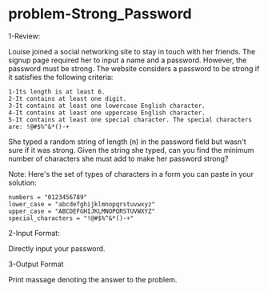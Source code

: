 # problem-Strong_Password

1-Review: 

Louise joined a social networking site to stay in touch with her friends. The signup page required her to input a name and a password. However, the password must be strong. The website considers a password to be strong if it satisfies the following criteria:

    1-Its length is at least 6.
    2-It contains at least one digit.
    3-It contains at least one lowercase English character.
    4-It contains at least one uppercase English character.
    5-It contains at least one special character. The special characters are: !@#$%^&*()-+

She typed a random string of length (n) in the password field but wasn't sure if it was strong. Given the string she typed, can you find the minimum number of characters she must add to make her password strong?

Note: Here's the set of types of characters in a form you can paste in your solution:

    numbers = "0123456789"
    lower_case = "abcdefghijklmnopqrstuvwxyz"
    upper_case = "ABCDEFGHIJKLMNOPQRSTUVWXYZ"
    special_characters = "!@#$%^&*()-+"
    
    
2-Input Format:
    
Directly input your password.
    
3-Output Format

Print massage denoting the answer to the problem.
